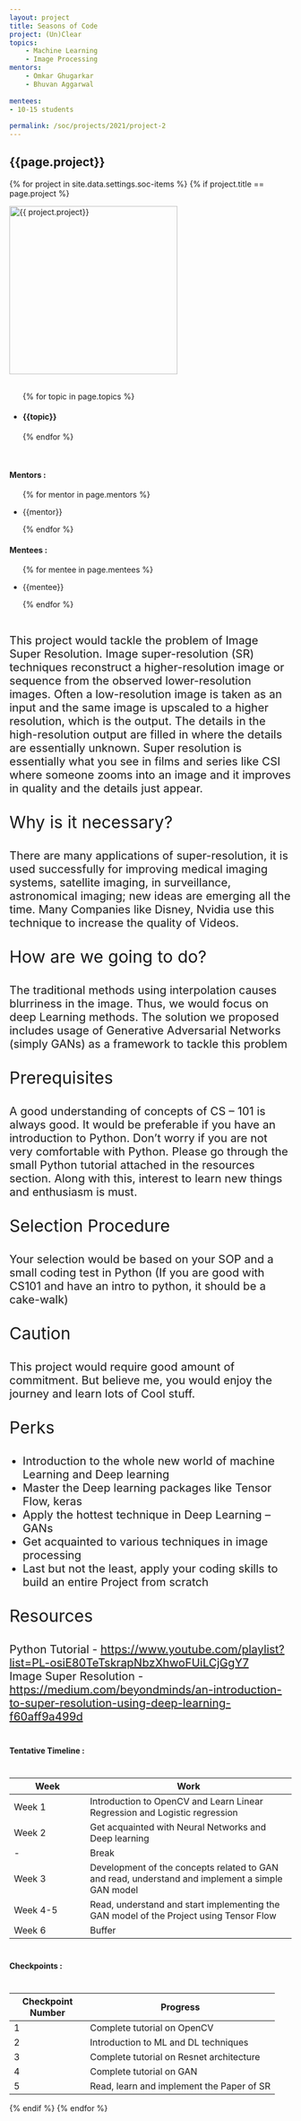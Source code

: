 ```yaml
---
layout: project
title: Seasons of Code
project: (Un)Clear
topics:
    - Machine Learning
    - Image Processing
mentors:
    - Omkar Ghugarkar
    - Bhuvan Aggarwal     
    
mentees:
- 10-15 students   
    
permalink: /soc/projects/2021/project-2
---
```


<h2 class="display1 m-3 p-3 text-center">{{page.project}}</h2>

{% for project in site.data.settings.soc-items %}
{% if project.title == page.project %}
<div>
    <img src="{{ site.baseurl }}/{{ project.image }}"  width = "300" height="300" alt="{{ project.project}}" class="border rounded img-soc">
</div>
<div>
    <br>
    <ul>
        {% for topic in page.topics %}
        <li><h4 class="text-primary text-center">{{topic}}</h4></li>
        {% endfor %}
    </ul>
    <br>
    <h4 class="display3  ">Mentors :</h4> 
    <ul>
        {% for mentor in page.mentors %}
        <li><p class="lead">{{mentor}}</p></li>
        {% endfor %}
    </ul>
    <h4 class="display3  ">Mentees :</h4> 
    <ul>
        {% for mentee in page.mentees %}
        <li><p class="lead">{{mentee}}</p></li>
        {% endfor %}
    </ul>
</div>
<div>
    <p class="display3" style = "font-size:20px;" >
        <br>
        This project would tackle the problem of Image Super Resolution. Image super-resolution (SR) techniques reconstruct a higher-resolution image or sequence from the observed lower-resolution images. Often a low-resolution image is taken as an input and the same image is upscaled to a higher resolution, which is the output. The details in the high-resolution output are filled in where the details are essentially unknown. Super resolution is essentially what you see in films and series like CSI where someone zooms into an image and it improves in quality and the details just appear.
        <br>
        </p>
        <p class= "lead" style = "font-size:30px;"> Why is it necessary?</p>
        <p class="display3" style = "font-size:20px;" >
        There are many applications of super-resolution, it is used successfully for improving medical imaging systems, satellite imaging, in surveillance, astronomical imaging; new ideas are emerging all the time. Many Companies like Disney, Nvidia use this technique to increase the quality of Videos.
        <br>
        </p>
        <p class= "lead" style = "font-size:30px;"> How are we going to do?</p>
        <p class="display3" style = "font-size:20px;" >
        The traditional methods using interpolation causes blurriness in the image. Thus, we would focus on deep Learning methods. The solution we proposed includes usage of Generative Adversarial Networks (simply GANs) as a framework to tackle this problem
        </p>
        <p class= "lead" style = "font-size:30px;"> Prerequisites</p>
        <p class="display3" style = "font-size:20px;" >
        A good understanding of concepts of CS – 101 is always good. It would be preferable if you have an introduction to Python. Don’t worry if you are not very comfortable with Python. Please go through the small Python tutorial attached in the resources section. Along with this, interest to learn new things and enthusiasm is must.
        </p>
        <p class= "lead" style = "font-size:30px;">Selection Procedure</p>
        <p class="display3" style = "font-size:20px;" >
        Your selection would be based on your SOP and a small coding test in Python (If you are good with CS101 and have an intro to python, it should be a cake-walk)
        </p>
        <p class= "lead" style = "font-size:30px;">Caution</p>
        <p class="display3" style = "font-size:20px;" >
        This project would require good amount of commitment. But believe me, you would enjoy the journey and learn lots of Cool stuff.
        </p>
        <p class= "lead" style = "font-size:30px;">Perks</p>
        <ul style = "list-style-type: disc">
        <li class="display3 mb-2" style = "font-size:20px;">Introduction to the whole new world of machine Learning and Deep learning</li>
        <li class="display3 mb-2" style = "font-size:20px;">Master the Deep learning packages like Tensor Flow, keras</li>
        <li class="display3 mb-2" style = "font-size:20px;">Apply the hottest technique in Deep Learning – GANs</li>
        <li class="display3 mb-2" style = "font-size:20px;">Get acquainted to various techniques in image processing</li>
        <li class="display3 mb-2" style = "font-size:20px;">Last but not the least, apply your coding skills to build an entire Project from scratch</li>
        </ul>
        <p class= "lead" style = "font-size:30px;">Resources</p>
        <p class="display3" style = "font-size:20px;" >
        Python Tutorial - <a  href ="https://www.youtube.com/playlist?list=PL-osiE80TeTskrapNbzXhwoFUiLCjGgY7">https://www.youtube.com/playlist?list=PL-osiE80TeTskrapNbzXhwoFUiLCjGgY7</a>
        <br>
        Image Super Resolution - <a href = "https://medium.com/beyondminds/an-introduction-to-super-resolution-using-deep-learning-f60aff9a499d">https://medium.com/beyondminds/an-introduction-to-super-resolution-using-deep-learning-f60aff9a499d</a>
        </p>
</div>
<div>
    <h4 class="display3" style="margin:40px 0px 40px 0px;">Tentative Timeline :</h4>
    <table class="table table-striped">
    <thead>
        <tr>
        <th>Week</th>
        <th>Work</th>
        </tr>
    </thead>
    <tbody>
    <tr>
      <td style='width: 120px'>Week 1</td>
      <td>Introduction to OpenCV and Learn Linear Regression and Logistic regression</td>
    </tr>
    <tr>
      <td>Week 2</td>
      <td>Get acquainted with Neural Networks and Deep learning</td>
    </tr>
    <tr>
      <td> - </td>
      <td>Break</td>
    </tr>
    <tr>
      <td>Week 3</td>
      <td>Development of the concepts related to GAN and read, understand and implement a simple GAN model</td>
    </tr>
    <tr>
      <td>Week 4-5</td>
      <td>Read, understand and start implementing the GAN model of the Project using Tensor Flow</td>
    </tr>
    <tr>
      <td>Week 6</td>
      <td>Buffer</td>
    </tr>
    </tbody>
    </table>
</div>
<div>
    <h4 class="display3" style="margin:40px 0px 40px 0px;">Checkpoints :</h4>
    <table class="table table-striped">
    <thead>
        <tr>
        <th class = 'text-nowrap'>Checkpoint Number</th>
        <th>Progress</th>
        </tr>
    </thead>
    <tbody>
    <tr>
      <td style='width: 120px'>1</td>
      <td>Complete tutorial on OpenCV</td>
    </tr>
    <tr>
      <td>2</td>
      <td>Introduction to ML and DL techniques</td>
    </tr>
    <tr>
      <td>3</td>
      <td>Complete tutorial on Resnet architecture</td>
    </tr>
    <tr>
      <td>4</td>
      <td>Complete tutorial on GAN</td>
    </tr>
    <tr>
      <td>5</td>
      <td>Read, learn and implement the Paper of SR</td>
    </tr>
    </tbody>
    </table>
</div>
{% endif %}
{% endfor %}
